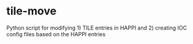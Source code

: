# tile-move
Python script for modifying 1) TILE entries in HAPPI and 2) creating IOC config files based on the HAPPI entries
